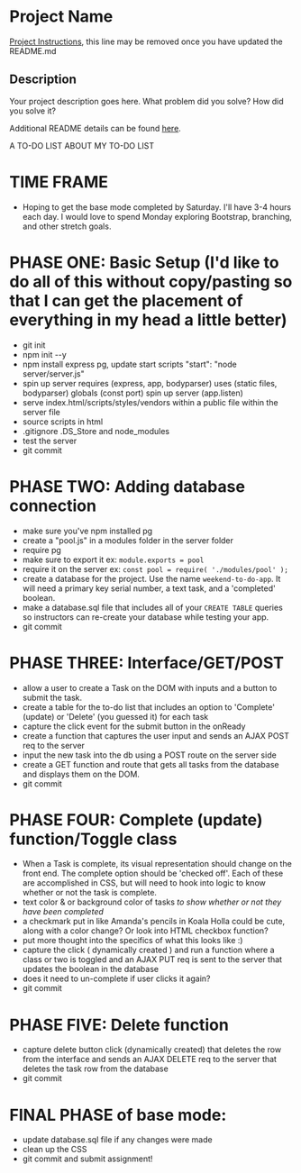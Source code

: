 # Project Name

[Project Instructions](./INSTRUCTIONS.md), this line may be removed once you have updated the README.md

## Description

Your project description goes here. What problem did you solve? How did you solve it?

Additional README details can be found [here](https://github.com/PrimeAcademy/readme-template/blob/master/README.md).

A TO-DO LIST ABOUT MY TO-DO LIST

TIME FRAME
===

- Hoping to get the base mode completed by Saturday. I'll have 3-4 hours each day. I would love to spend Monday exploring Bootstrap, branching, and other stretch goals.

PHASE ONE: Basic Setup
(I'd like to do all of this without copy/pasting so that I can get the placement of everything in my head a little better)
===

- git init
- npm init --y
- npm install express pg, update start scripts "start": "node server/server.js"
- spin up server
    requires (express, app, bodyparser)
    uses (static files, bodyparser)
    globals (const port)
    spin up server (app.listen)
- serve index.html/scripts/styles/vendors within a public file within the server file
- source scripts in html
- .gitignore .DS_Store and node_modules
- test the server
- git commit

PHASE TWO: Adding database connection
===

- make sure you've npm installed pg
- create a "pool.js" in a modules folder in the server folder
- require pg
- make sure to export it ex: ```module.exports = pool```
- require it on the server ex: ```const pool = require( './modules/pool' );```
- create a database for the project.  Use the name `weekend-to-do-app`. It will need a primary key serial number, a text task, and a 'completed' boolean.
- make a database.sql file that includes all of your `CREATE TABLE` queries so instructors can re-create your database while testing your app.
- git commit

PHASE THREE: Interface/GET/POST
===

- allow a user to create a Task on the DOM with inputs and a button to submit the task.
- create a table for the to-do list that includes an option to 'Complete' (update) or 'Delete' (you guessed it) for each task
- capture the click event for the submit button in the onReady
- create a function that captures the user input and sends an AJAX POST req to the server
- input the new task into the db using a POST route on the server side
- create a GET function and route that gets all tasks from the database and displays them on the DOM.
- git commit

PHASE FOUR: Complete (update) function/Toggle class
===
- When a Task is complete, its visual representation should change on the front end. The complete option should be  'checked off'. Each of these are accomplished in CSS, but will need to hook into logic to know whether or not the task is complete.
- text color & or background color of tasks *to show whether or not they have been completed*
- a checkmark put in like Amanda's pencils in Koala Holla could be cute, along with a color change? Or look into HTML checkbox function?
- put more thought into the specifics of what this looks like :)
- capture the click ( dynamically created ) and run a function where a class or two is toggled and an AJAX PUT req is sent to the server that updates the boolean in the database
- does it need to un-complete if user clicks it again?
- git commit

PHASE FIVE: Delete function
===
- capture delete button click (dynamically created) that deletes the row from the interface and sends an AJAX DELETE req to the server that deletes the task row from the database
- git commit

FINAL PHASE of base mode:
===
- update database.sql file if any changes were made
- clean up the CSS
- git commit and submit assignment!